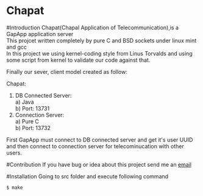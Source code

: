 Chapat
======
#Introduction
Chapat(Chapal Application of Telecommunication),is a GapApp application server  
This projcet written completely by pure C and BSD sockets under linux mint and gcc  
In this project we using kernel-coding style from Linus Torvalds and using some script from kernel to validate our code against that.

Finally our sever, client model created as follow:  

Chapat:
1) DB Connected Server:  
  a) Java  
  b) Port: 13731  
2) Connection Server:  
  a) Pure C  
  b) Port: 13732  
  
First GapApp must connect to DB connected server and get it's user UUID and then connect to connection server for telecominucation with other
users.

#Contribution
If you have bug or idea about this project send me an [email](mailto:parham.alvani@gmail.com)

#Installation
Going to src folder and execute following command

	$ make

